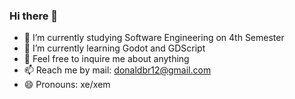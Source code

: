 ### Hi there 👋

<!--
**LazarShockX/LazarShockX** is a ✨ _special_ ✨ repository because its `README.md` (this file) appears on your GitHub profile.
-->

- 🔭 I’m currently studying Software Engineering on 4th Semester
- 🌱 I’m currently learning Godot and GDScript
- 💬 Feel free to inquire me about anything
- 📫 Reach me by mail: donaldbr12@gmail.com
- 😄 Pronouns: xe/xem
